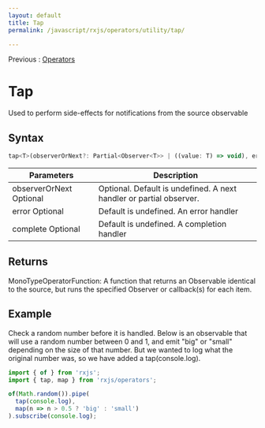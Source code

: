 ```yaml
---
layout: default
title: Tap
permalink: /javascript/rxjs/operators/utility/tap/

---
```


Previous : [Operators](../../operators.md)

# Tap

Used to perform side-effects for notifications from the source observable


## Syntax

```javascript
tap<T>(observerOrNext?: Partial<Observer<T>> | ((value: T) => void), error?: (e: any) => void, complete?: () => void): MonoTypeOperatorFunction<T>
```

| Parameters | Description |
| ---------- | ----------- |
| observerOrNext Optional | Optional. Default is undefined. A next handler or partial observer.  |
| error Optional | Default is undefined. An error handler |
| complete Optional | Default is undefined. A completion handler |


## Returns

MonoTypeOperatorFunction<T>: A function that returns an Observable identical to the source, but runs the specified Observer or callback(s) for each item.


## Example

Check a random number before it is handled. Below is an observable that will use a random number between 0 and 1, and emit "big" or "small" depending on the size of that number. But we wanted to log what the original number was, so we have added a tap(console.log).

```javascript
import { of } from 'rxjs';
import { tap, map } from 'rxjs/operators';

of(Math.random()).pipe(
  tap(console.log),
  map(n => n > 0.5 ? 'big' : 'small')
).subscribe(console.log);
```